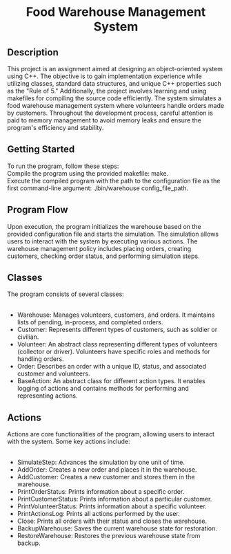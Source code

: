 <h1 align="center">Food Warehouse Management System</h1>
<h2 align="left">Description</h2>
This project is an assignment aimed at designing an object-oriented system using C++. The objective is to gain implementation experience while utilizing classes, standard data structures, and unique C++ properties such as the "Rule of 5." Additionally, the project involves learning and using makefiles for compiling the source code efficiently. The system simulates a food warehouse management system where volunteers handle orders made by customers. Throughout the development process, careful attention is paid to memory management to avoid memory leaks and ensure the program's efficiency and stability.

<h2 align="left">Getting Started</h2>
To run the program, follow these steps:</br>
Compile the program using the provided makefile: make.</br>
Execute the compiled program with the path to the configuration file as the first command-line argument: ./bin/warehouse config_file_path.

<h2 align="left">Program Flow</h2>
Upon execution, the program initializes the warehouse based on the provided configuration file and starts the simulation. The simulation allows users to interact with the system by executing various actions. The warehouse management policy includes placing orders, creating customers, checking order status, and performing simulation steps.

<h2 align="left">Classes</h2>
The program consists of several classes: <br /><br />

- Warehouse: Manages volunteers, customers, and orders. It maintains lists of pending, in-process, and completed orders.<br />
- Customer: Represents different types of customers, such as soldier or civilian.<br />
- Volunteer: An abstract class representing different types of volunteers (collector or driver). Volunteers have specific roles and methods for handling orders.<br />
- Order: Describes an order with a unique ID, status, and associated customer and volunteers.<br />
- BaseAction: An abstract class for different action types. It enables logging of actions and contains methods for performing and representing actions.<br />
<h2 align="left">Actions</h2>
Actions are core functionalities of the program, allowing users to interact with the system. Some key actions include: <br /><br />

- SimulateStep: Advances the simulation by one unit of time.
- AddOrder: Creates a new order and places it in the warehouse.
- AddCustomer: Creates a new customer and stores them in the warehouse.
- PrintOrderStatus: Prints information about a specific order.
- PrintCustomerStatus: Prints information about a particular customer.
- PrintVolunteerStatus: Prints information about a specific volunteer.
- PrintActionsLog: Prints all actions performed by the user.
- Close: Prints all orders with their status and closes the warehouse.
- BackupWarehouse: Saves the current warehouse state for restoration.
- RestoreWarehouse: Restores the previous warehouse state from backup.
